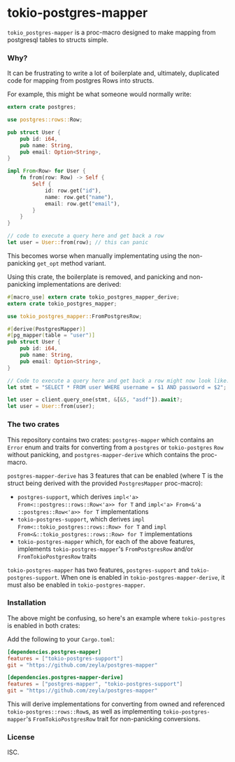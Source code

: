 # tokio-postgres-mapper

`tokio_postgres-mapper` is a proc-macro designed to make mapping from postgresql
tables to structs simple.

### Why?

It can be frustrating to write a lot of boilerplate and, ultimately, duplicated
code for mapping from postgres Rows into structs.

For example, this might be what someone would normally write:

```rust
extern crate postgres;

use postgres::rows::Row;

pub struct User {
    pub id: i64,
    pub name: String,
    pub email: Option<String>,
}

impl From<Row> for User {
    fn from(row: Row) -> Self {
        Self {
            id: row.get("id"),
            name: row.get("name"),
            email: row.get("email"),
        }
    }
}

// code to execute a query here and get back a row
let user = User::from(row); // this can panic
```

This becomes worse when manually implementating using the non-panicking
`get_opt` method variant.

Using this crate, the boilerplate is removed, and panicking and non-panicking
implementations are derived:

```rust
#[macro_use] extern crate tokio_postgres_mapper_derive;
extern crate tokio_postgres_mapper;

use tokio_postgres_mapper::FromPostgresRow;

#[derive(PostgresMapper)]
#[pg_mapper(table = "user")]
pub struct User {
    pub id: i64,
    pub name: String,
    pub email: Option<String>,
}

// Code to execute a query here and get back a row might now look like:
let stmt = "SELECT * FROM user WHERE username = $1 AND password = $2";

let user = client.query_one(stmt, &[&5, "asdf"]).await?;
let user = User::from(user);

```

### The two crates

This repository contains two crates: `postgres-mapper` which contains an `Error`
enum and traits for converting from a `postgres` or `tokio-postgres` `Row`
without panicking, and `postgres-mapper-derive` which contains the proc-macro.

`postgres-mapper-derive` has 3 features that can be enabled (where T is the
struct being derived with the provided `PostgresMapper` proc-macro):

- `postgres-support`, which derives
`impl<'a> From<::postgres::rows::Row<'a>> for T` and
`impl<'a> From<&'a ::postgres::Row<'a>> for T` implementations
- `tokio-postgres-support`, which derives
`impl From<::tokio_postgres::rows::Row> for T` and
`impl From<&::tokio_postgres::rows::Row> for T` implementations
- `tokio-postgres-mapper` which, for each of the above features, implements
`tokio-postgres-mapper`'s `FromPostgresRow` and/or `FromTokioPostgresRow` traits

`tokio-postgres-mapper` has two features, `postgres-support` and
`tokio-postgres-support`. When one is enabled in `tokio-postgres-mapper-derive`, it
must also be enabled in `tokio-postgres-mapper`.

### Installation

The above might be confusing, so here's an example where `tokio-postgres` is
enabled in both crates:

Add the following to your `Cargo.toml`:

```toml
[dependencies.postgres-mapper]
features = ["tokio-postgres-support"]
git = "https://github.com/zeyla/postgres-mapper"

[dependencies.postgres-mapper-derive]
features = ["postgres-mapper", "tokio-postgres-support"]
git = "https://github.com/zeyla/postgres-mapper"
```

This will derive implementations for converting from owned and referenced
`tokio-postgres::rows::Row`s, as well as implementing `tokio-postgres-mapper`'s
`FromTokioPostgresRow` trait for non-panicking conversions.

### License

ISC.
